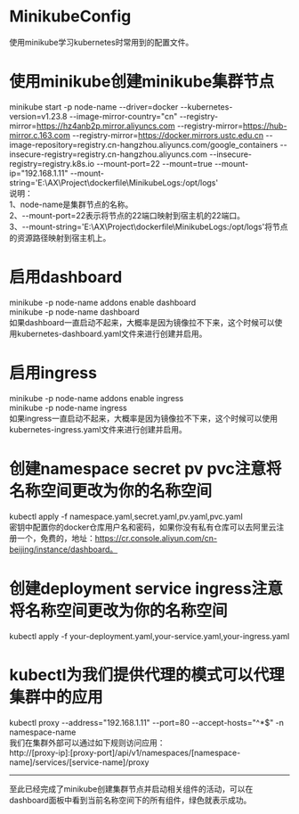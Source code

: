# MinikubeConfig
使用minikube学习kubernetes时常用到的配置文件。

# 使用minikube创建minikube集群节点
minikube start -p node-name --driver=docker --kubernetes-version=v1.23.8 --image-mirror-country="cn" --registry-mirror=https://hz4anb2p.mirror.aliyuncs.com --registry-mirror=https://hub-mirror.c.163.com --registry-mirror=https://docker.mirrors.ustc.edu.cn --image-repository=registry.cn-hangzhou.aliyuncs.com/google_containers --insecure-registry=registry.cn-hangzhou.aliyuncs.com --insecure-registry=registry.k8s.io --mount-port=22 --mount=true --mount-ip="192.168.1.11" --mount-string='E:\AX\Project\dockerfile\MinikubeLogs:/opt/logs' </br>
说明：</br>
  1、node-name是集群节点的名称。</br>
  2、--mount-port=22表示将节点的22端口映射到宿主机的22端口。</br>
  3、--mount-string='E:\AX\Project\dockerfile\MinikubeLogs:/opt/logs'将节点的资源路径映射到宿主机上。

# 启用dashboard
  minikube -p node-name addons enable dashboard</br>
  minikube -p node-name dashboard</br>
如果dashboard一直启动不起来，大概率是因为镜像拉不下来，这个时候可以使用kubernetes-dashboard.yaml文件来进行创建并启用。

# 启用ingress
  minikube -p node-name addons enable ingress</br>
  minikube -p node-name ingress</br>
如果ingress一直启动不起来，大概率是因为镜像拉不下来，这个时候可以使用kubernetes-ingress.yaml文件来进行创建并启用。

# 创建namespace secret pv pvc注意将名称空间更改为你的名称空间
  kubectl apply -f namespace.yaml,secret.yaml,pv.yaml,pvc.yaml</br>
密钥中配置你的docker仓库用户名和密码，如果你没有私有仓库可以去阿里云注册一个，免费的，地址：https://cr.console.aliyun.com/cn-beijing/instance/dashboard。

# 创建deployment service ingress注意将名称空间更改为你的名称空间
  kubectl apply -f your-deployment.yaml,your-service.yaml,your-ingress.yaml

# kubectl为我们提供代理的模式可以代理集群中的应用
  kubectl proxy --address="192.168.1.11" --port=80 --accept-hosts="^*$" -n namespace-name</br>
我们在集群外部可以通过如下规则访问应用：</br>
  http://[proxy-ip]:[proxy-port]/api/v1/namespaces/[namespace-name]/services/[service-name]/proxy

<hr>
至此已经完成了minikube创建集群节点并启动相关组件的活动，可以在dashboard面板中看到当前名称空间下的所有组件，绿色就表示成功。
